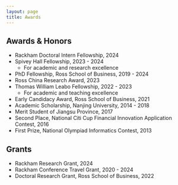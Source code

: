 ```yaml
---
layout: page
title: Awards
---
```


## Awards & Honors
- Rackham Doctoral Intern Fellowship, 2024
- Spivey Hall Fellowship, 2023 - 2024
    -  For academic and research excellence
- PhD Fellowship, Ross School of Business, 2019 - 2024
- Ross China Research Award, 2023
- Thomas William Leabo Fellowship, 2022 - 2023
    -  For academic and teaching excellence
- Early Candidacy Award, Ross School of Business, 2021
- Academic Scholarship, Nanjing University, 2014 - 2018
- Merit Student of Jiangsu Province, 2017
- Second Place, National Citi Cup Financial Innovation Application Contest, 2016
- First Prize, National Olympiad Informatics Contest, 2013

## Grants
- Rackham Research Grant, 2024
- Rackham Conference Travel Grant, 2020 - 2024
- Doctoral Research Grant, Ross School of Business, 2022